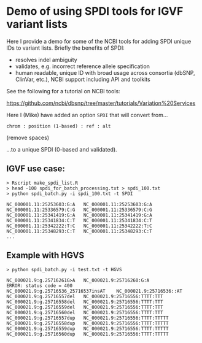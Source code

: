 # Demo of using SPDI tools for IGVF variant lists

Here I provide a demo for some of the NCBI tools for adding SPDI
unique IDs to variant lists. Briefly the benefits of SPDI:

* resolves indel ambiguity
* validates, e.g. incorrect reference allele specification
* human readable, unique ID with broad usage across consortia
  (dbSNP, ClinVar, etc.), NCBI support including API and toolkits

See the following for a tutorial on NCBI tools:

<https://github.com/ncbi/dbsnp/tree/master/tutorials/Variation%20Services>

Here I (Mike) have added an option `SPDI` that will convert from...

```
chrom : position (1-based) : ref : alt
```

(remove spaces)

...to a unique SPDI (0-based and validated).

## IGVF use case:

```
> Rscript make_spdi_list.R
> head -100 spdi_for_batch_processing.txt > spdi_100.txt
> python spdi_batch.py -i spdi_100.txt -t SPDI

NC_000001.11:25253603:G:A	NC_000001.11:25253603:G:A
NC_000001.11:25336579:C:G	NC_000001.11:25336579:C:G
NC_000001.11:25341419:G:A	NC_000001.11:25341419:G:A
NC_000001.11:25341834:C:T	NC_000001.11:25341834:C:T
NC_000001.11:25342222:T:C	NC_000001.11:25342222:T:C
NC_000001.11:25348293:C:T	NC_000001.11:25348293:C:T
...
```

## Example with HGVS

```
> python spdi_batch.py -i test.txt -t HGVS

NC_000021.9:g.25716261G>A	NC_000021.9:25716260:G:A
ERROR: status code = 400
NC_000021.9:g.25716536_25716537insAT	NC_000021.9:25716536::AT
NC_000021.9:g.25716557del	NC_000021.9:25716556:TTTT:TTT
NC_000021.9:g.25716558del	NC_000021.9:25716556:TTTT:TTT
NC_000021.9:g.25716559del	NC_000021.9:25716556:TTTT:TTT
NC_000021.9:g.25716560del	NC_000021.9:25716556:TTTT:TTT
NC_000021.9:g.25716557dup	NC_000021.9:25716556:TTTT:TTTTT
NC_000021.9:g.25716558dup	NC_000021.9:25716556:TTTT:TTTTT
NC_000021.9:g.25716559dup	NC_000021.9:25716556:TTTT:TTTTT
NC_000021.9:g.25716560dup	NC_000021.9:25716556:TTTT:TTTTT
```
